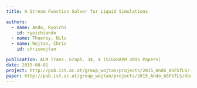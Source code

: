 ```yaml
---
title: A Stream Function Solver for Liquid Simulations

authors:
  - name: Ando, Ryoichi
    id: ryoichiando
  - name: Thuerey, Nils
  - name: Wojtan, Chris
    id: chriswojtan

publication: ACM Trans. Graph. 34, 4 (SIGGRAPH 2015 Papers)
date: 2015-08-01
project: http://pub.ist.ac.at/group_wojtan/projects/2015_Ando_ASFSfLS/index.html
paper: http://pub.ist.ac.at/group_wojtan/projects/2015_Ando_ASFSfLS/download/vecpotential.pdf
---
```

